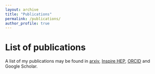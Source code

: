 ```yaml
---
layout: archive
title: "Publications"
permalink: /publications/
author_profile: true
---
```


List of publications
====================
A list of my publications may be found in [arxiv](https://arxiv.org/search/?searchtype=author&query=La+Posta%2C+A), [Inspire HEP](https://inspirehep.net/authors/1889152), [ORCID](https://orcid.org/0000-0002-2613-2445) and Google Scholar.